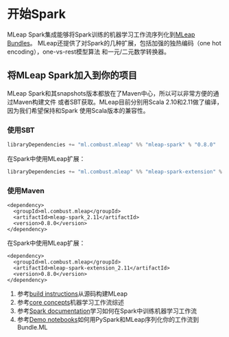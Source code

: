 # 开始Spark

MLeap Spark集成能够将Spark训练的机器学习工作流序列化到[MLeap Bundles](../mleap-bundle/)。
MLeap还提供了对Spark的几种扩展，包括加强的独热编码（one hot encoding），one-vs-rest模型算法
和一元/二元数学转换器。

## 将MLeap Spark加入到你的项目

MLeap Spark和其snapshots版本都放在了Maven中心，所以可以非常方便的通过Maven构建文件
或者SBT获取。MLeap目前分别用Scala 2.10和2.11做了编译，因为我们希望保持和Spark
使用Scala版本的兼容性。

### 使用SBT

```sbt
libraryDependencies += "ml.combust.mleap" %% "mleap-spark" % "0.8.0"
```

在Spark中使用MLeap扩展：

```sbt
libraryDependencies += "ml.combust.mleap" %% "mleap-spark-extension" % "0.8.0"
```

### 使用Maven

```pom
<dependency>
  <groupId>ml.combust.mleap</groupId>
  <artifactId>mleap-spark_2.11</artifactId>
  <version>0.8.0</version>
</dependency>
```

在Spark中使用MLeap扩展：

```pom
<dependency>
  <groupId>ml.combust.mleap</groupId>
  <artifactId>mleap-spark-extension_2.11</artifactId>
  <version>0.8.0</version>
</dependency>
```

1. 参考[build instructions](./building.html)从源码构建MLeap
2. 参考[core concepts](../core-concepts/)机器学习工作流综述
3. 参考[Spark documentation](http://spark.apache.org/docs/latest/ml-guide.html)学习如何在Spark中训练机器学习工作流
4. 参考[Demo notebooks](https://github.com/combust/mleap-demo/tree/master/notebooks)如何用PySpark和MLeap序列化你的工作流到Bundle.ML
